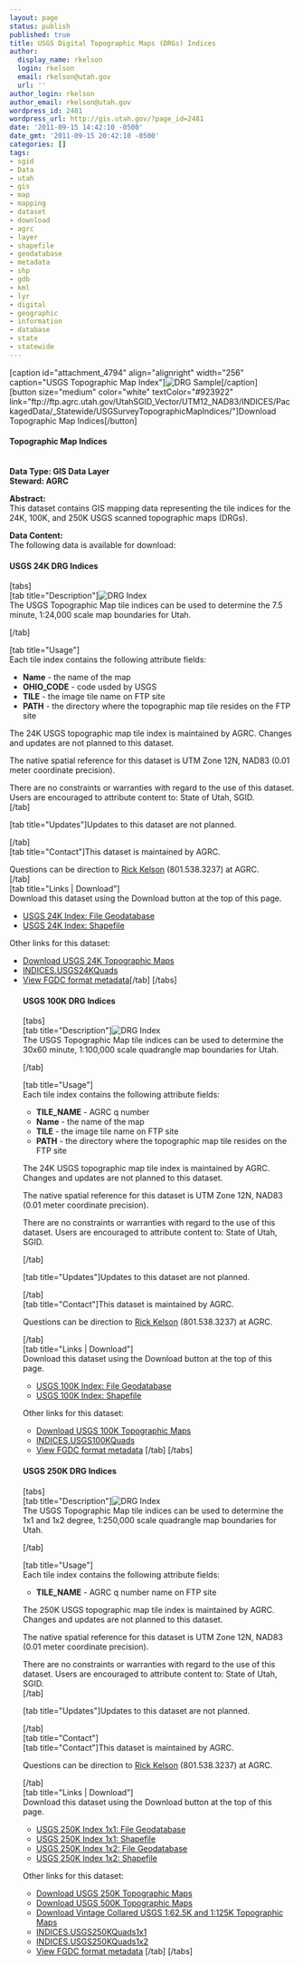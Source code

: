 ```yaml
---
layout: page
status: publish
published: true
title: USGS Digital Topographic Maps (DRGs) Indices
author:
  display_name: rkelson
  login: rkelson
  email: rkelson@utah.gov
  url: ''
author_login: rkelson
author_email: rkelson@utah.gov
wordpress_id: 2481
wordpress_url: http://gis.utah.gov/?page_id=2481
date: '2011-09-15 14:42:10 -0500'
date_gmt: '2011-09-15 20:42:10 -0500'
categories: []
tags:
- sgid
- Data
- utah
- gis
- map
- mapping
- dataset
- download
- agrc
- layer
- shapefile
- geodatabase
- metadata
- shp
- gdb
- kml
- lyr
- digital
- geographic
- information
- database
- state
- statewide
---
```

<p>[caption id="attachment_4794" align="alignright" width="256" caption="USGS Topographic Map Index"]<img class="size-full wp-image-4794" src="http://gis.utah.gov/wp-content/uploads/DRG24k-Index-UT_LG.png" alt="DRG Sample" />[/caption]<br />
[button size="medium" color="white" textColor="#923922" link="ftp://ftp.agrc.utah.gov/UtahSGID_Vector/UTM12_NAD83/INDICES/PackagedData/_Statewide/USGSurveyTopographicMapIndices/"]Download Topographic Map Indices[/button]</p>
<h4><strong>Topographic Map Indices</h4>
<p></strong><br />
<strong>Data Type: GIS Data Layer</strong><br />
<strong>Steward: AGRC</strong></p>
<p><strong>Abstract:</strong><br />
This dataset contains GIS mapping data representing the tile indices for the 24K, 100K, and 250K USGS scanned topographic maps (DRGs).</p>
<p><strong>Data Content:</strong><br />
The following data is available for download:</p>
<h4 class="product">USGS 24K DRG Indices</h4>
<p>[tabs]<br />
[tab title="Description"]<img class="productImage-Thumb" src="http://gis.utah.gov/gallery/sgid/drg24k-index-ut.jpg" alt="DRG Index" /><br />
The USGS Topographic Map tile indices can be used to determine the 7.5 minute, 1:24,000 scale map boundaries for Utah.</p>
<div class="clear"></div>
<p>[/tab]</p>
<p>[tab title="Usage"]<br />
Each tile index contains the following attribute fields:</p>
<ul>
<li><strong>Name</strong> - the name of the map</li>
<li><strong>OHIO_CODE</strong> - code usded by USGS</li>
<li><strong>TILE</strong> - the image tile name on FTP site</li>
<li><strong>PATH</strong> - the directory where the topographic map tile resides on the FTP site</li>
</ul>
<p>The 24K USGS topographic map tile index is maintained by AGRC. Changes and updates are not planned to this dataset.</p>
<p>The native spatial reference for this dataset is UTM Zone 12N, NAD83 (0.01 meter coordinate precision).</p>
<p>There are no constraints or warranties with regard to the use of this dataset. Users are encouraged to attribute content to: State of Utah, SGID.<br />
[/tab]</p>
<p>[tab title="Updates"]Updates to this dataset are not planned.</p>
<p>[/tab]<br />
[tab title="Contact"]This dataset is maintained by AGRC.</p>
<p>Questions can be direction to <a href="mailto:rkelson@utah.gov">Rick Kelson</a> (801.538.3237) at AGRC.<br />
[/tab]<br />
[tab title="Links | Download"]<br />
Download this dataset using the Download button at the top of this page.</p>
<ul>
<li><a href="ftp://ftp.agrc.utah.gov/UtahSGID_Vector/UTM12_NAD83/INDICES/UnpackagedData/USGS24KQuads/_Statewide/USGS24KQuads_gdb.zip">USGS 24K Index: File Geodatabase</a></li>
<li><a href="ftp://ftp.agrc.utah.gov/UtahSGID_Vector/UTM12_NAD83/INDICES/UnpackagedData/USGS24KQuads/_Statewide/USGS24KQuads_shp.zip">USGS 24K Index: Shapefile</a></li>
</ul>
<p>Other links for this dataset:</p>
<ul>
<li><a href="http://gis.utah.gov/usgs-scanned-topographic-maps-drgs">Download USGS 24K Topographic Maps</a></li>
<li><a href="ftp://ftp.agrc.utah.gov/UtahSGID_Vector/UTM12_NAD83/INDICES/UnpackagedData/USGS24KQuads/_Statewide/">INDICES.USGS24KQuads</a></li>
<li><a href="ftp://ftp.agrc.utah.gov/SGID93_Vector/NAD83/MetadataHTML/SGID93_INDICES_USGS24KQuads.html">View FGDC format metadata</a>[/tab] [/tabs]<br />
<h4 class="product">USGS 100K DRG Indices</h4>
<p>[tabs]<br />
[tab title="Description"]<img class="productImage-Thumb" src="http://gis.utah.gov/gallery/sgid/drg100k-index-ut.jpg" alt="DRG Index" /><br />
The USGS Topographic Map tile indices can be used to determine the 30x60 minute, 1:100,000 scale quadrangle map boundaries for Utah.</p>
<div class="clear"></div>
<p>[/tab]</p>
<p>[tab title="Usage"]<br />
Each tile index contains the following attribute fields:</p>
<ul>
<li><strong>TILE_NAME</strong> - AGRC q number<br />
<strong></strong></li>
<li><strong>Name</strong> - the name of the map</li>
<li><strong>TILE</strong> - the image tile name on FTP site</li>
<li><strong>PATH</strong> - the directory where the topographic map tile resides on the FTP site</li>
</ul>
<p>The 24K USGS topographic map tile index is maintained by AGRC. Changes and updates are not planned to this dataset.</p>
<p>The native spatial reference for this dataset is UTM Zone 12N, NAD83 (0.01 meter coordinate precision).</p>
<p>There are no constraints or warranties with regard to the use of this dataset. Users are encouraged to attribute content to: State of Utah, SGID.</p>
<p>[/tab]</p>
<p>[tab title="Updates"]Updates to this dataset are not planned.</p>
<p>[/tab]<br />
[tab title="Contact"]This dataset is maintained by AGRC.</p>
<p>Questions can be direction to <a href="mailto:rkelson@utah.gov">Rick Kelson</a> (801.538.3237) at AGRC.</p>
<p>[/tab]<br />
[tab title="Links | Download"]<br />
Download this dataset using the Download button at the top of this page.</p>
<ul>
<li><a href="ftp://ftp.agrc.utah.gov/UtahSGID_Vector/UTM12_NAD83/INDICES/UnpackagedData/USGS100KQuads/_Statewide/USGS100KQuads_gdb.zip">USGS 100K Index: File Geodatabase</a></li>
<li><a href="ftp://ftp.agrc.utah.gov/UtahSGID_Vector/UTM12_NAD83/INDICES/UnpackagedData/USGS100KQuads/_Statewide/USGS100KQuads_shp.zip">USGS 100K Index: Shapefile</a></li>
</ul>
<p>Other links for this dataset:</p>
<ul>
<li><a href="http://gis.utah.gov/usgs-scanned-topographic-maps-drgs">Download USGS 100K Topographic Maps</a></li>
<li><a href="ftp://ftp.agrc.utah.gov/UtahSGID_Vector/UTM12_NAD83/INDICES/UnpackagedData/USGS100KQuads/_Statewide/">INDICES.USGS100KQuads</a></li>
<li><a href="ftp://ftp.agrc.utah.gov/SGID93_Vector/NAD83/MetadataHTML/SGID93_INDICES_USGS100KQuads.html">View FGDC format metadata</a> [/tab] [/tabs]</li>
</ul>
<h4 class="product">USGS 250K DRG Indices</h4>
<p>[tabs]<br />
[tab title="Description"]<img class="productImage-Thumb" src="http://gis.utah.gov/gallery/sgid/drg250k-index-ut.jpg" alt="DRG Index" /><br />
The USGS Topographic Map tile indices can be used to determine the 1x1 and 1x2 degree, 1:250,000 scale quadrangle map boundaries for Utah.</p>
<div class="clear"></div>
<p>[/tab]</p>
<p>[tab title="Usage"]<br />
Each tile index contains the following attribute fields:<strong></strong></p>
<ul>
<li><strong>TILE_NAME</strong> - AGRC q number name on FTP site</li>
</ul>
<p>The 250K USGS topographic map tile index is maintained by AGRC. Changes and updates are not planned to this dataset.</p>
<p>The native spatial reference for this dataset is UTM Zone 12N, NAD83 (0.01 meter coordinate precision).</p>
<p>There are no constraints or warranties with regard to the use of this dataset. Users are encouraged to attribute content to: State of Utah, SGID.<br />
[/tab]</p>
<p>[tab title="Updates"]Updates to this dataset are not planned.</p>
<p>[/tab]<br />
[tab title="Contact"]<br />
[tab title="Contact"]This dataset is maintained by AGRC.</p>
<p>Questions can be direction to <a href="mailto:rkelson@utah.gov">Rick Kelson</a> (801.538.3237) at AGRC.</p>
<p>[/tab]<br />
[tab title="Links | Download"]<br />
Download this dataset using the Download button at the top of this page.</p>
<ul>
<li><a href="ftp://ftp.agrc.utah.gov/UtahSGID_Vector/UTM12_NAD83/INDICES/UnpackagedData/USGS250KQuads1x1/_Statewide/USGS250KQuads1x1_gdb.zip">USGS 250K Index 1x1: File Geodatabase</a></li>
<li><a href="ftp://ftp.agrc.utah.gov/UtahSGID_Vector/UTM12_NAD83/INDICES/UnpackagedData/USGS250KQuads1x1/_Statewide/USGS250KQuads1x1_shp.zip">USGS 250K Index 1x1: Shapefile</a></li>
<li><a href="ftp://ftp.agrc.utah.gov/UtahSGID_Vector/UTM12_NAD83/INDICES/UnpackagedData/USGS250KQuads1x2/_Statewide/USGS250KQuads1x2_gdb.zip">USGS 250K Index 1x2: File Geodatabase</a></li>
<li><a href="ftp://ftp.agrc.utah.gov/UtahSGID_Vector/UTM12_NAD83/INDICES/UnpackagedData/USGS250KQuads1x2/_Statewide/USGS250KQuads1x2_shp.zip">USGS 250K Index 1x2: Shapefile</a></li>
</ul>
<p>Other links for this dataset:</p>
<ul>
<li><a href="http://gis.utah.gov/usgs-scanned-topographic-maps-drgs">Download USGS 250K Topographic Maps</a></li>
<li><a href="http://gis.utah.gov/usgs-scanned-topographic-maps-drgs">Download USGS 500K Topographic Maps</a></li>
<li><a href="http://gis.utah.gov/usgs-scanned-topographic-maps-drgs">Download Vintage Collared USGS</a><a href="http://gis.utah.gov/usgs-scanned-topographic-maps-drgs"> 1:62.5K and 1:125K </a><a href="http://gis.utah.gov/usgs-scanned-topographic-maps-drgs">Topographic Maps</a></li>
</ul>
<ul>
<li><a href="ftp://ftp.agrc.utah.gov/UtahSGID_Vector/UTM12_NAD83/INDICES/UnpackagedData/USGS250KQuads1x1/_Statewide/">INDICES.USGS250KQuads1x1</a></li>
<li><a href="ftp://ftp.agrc.utah.gov/UtahSGID_Vector/UTM12_NAD83/INDICES/UnpackagedData/USGS250KQuads1x2/_Statewide/">INDICES.USGS250KQuads1x2</a></li>
<li><a href="ftp://ftp.agrc.utah.gov/SGID93_Vector/NAD83/MetadataHTML/SGID93_INDICES_USGS250KQuads1x1.html">View FGDC format metadata</a> [/tab] [/tabs]</li>
</ul>
</li>
</ul>
